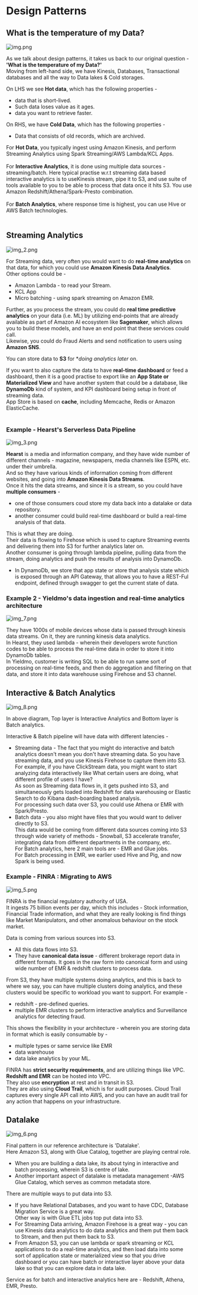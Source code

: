 # Design Patterns

## What is the temperature of my Data?
![img.png](images/img_29.png)

As we talk about design patterns, it takes us back to our original question - **'What is the temperature of my Data?'** <br>
Moving from left-hand side, we have Kinesis, Databases, Transactional databases and all the way to Data lakes & Cold storages. <br>

On LHS we see **Hot data**, which has the following properties - <br> 
- data that is short-lived. <br>
- Such data loses value as it ages. <br>
- data you want to retrieve faster. <br>

On RHS, we have **Cold Data**, which has the following properties - <br>
- Data that consists of old records, which are archived. <br>


For **Hot Data**, you typically ingest using Amazon Kinesis, and perform Streaming Analytics using Spark Streaming/AWS Lambda/KCL Apps. <br> <br>
For **Interactive Analytics**, it is done using multiple data sources - streaming/batch. Here typical practise w.r.t streaming data based interactive analytics is to useKinesis stream, pipe it to S3, and use suite of tools available to you to be able to process that data once it hits S3. You use Amazon Redshift/Athena/Spark-Presto combination. <br><br>
For **Batch Analytics**, where response time is highest, you can use Hive or AWS Batch technologies. <br><br>

## Streaming Analytics
![img_2.png](images/img_31.png)

For Streaming data, very often you would want to do **real-time analytics** on that data, for which you could use **Amazon Kinesis Data Analytics**. <br>
Other options could be - <br>
- Amazon Lambda - to read your Stream. <br>
- KCL App <br>
- Micro batching - using spark streaming on Amazon EMR. <br>

Further, as you process the stream, you could do **real time predictive analytics** on your data (i.e. ML) by utilizing end-points that are already available as part of Amazon AI ecosystem like **Sagemaker**, which allows you to build these models, and have an end point that these services could call. <br>
Likewise, you could do Fraud Alerts and send notification to users using **Amazon SNS**. <br>

You can store data to **S3** for **doing analytics later* on. <br>

If you want to also capture the data to have **real-time dashboard** or feed a dashboard, then it is a good practise to export like an **App State or Materialized View** and have another system that could be a database, like **DynamoDb** kind of system, and KPI dashboard being setup in front of streaming data. <br>
App Store is based on **cache**, including Memcache, Redis or Amazon ElasticCache. <br>
 <br>

### Example - Hearst's Serverless Data Pipeline

![img_3.png](images/img_33.png) <br>

**Hearst** is a media and information company, and they have wide number of different channels - magazine, newspapers, media channels like ESPN, etc. under their umbrella. <br>
And so they have various kinds of information coming from different websites, and going into **Amazon Kinesis Data Streams**. <br>
Once it hits the data streams, and since it is a stream, so you could have **multiple consumers** - 
- one of those consumers coud store my data back into a datalake or data repository. <br>
- another consumer could build real-time dashboard or build a real-time analysis of that data. <br>

This is what they are doing. <br>
Their data is flowing to Firehose which is used to capture Streaming events and delivering them into S3 for further analytics later on. <br>
Another consumer is going through lambda pipeline, pulling data from the stream, doing analytics and push the results of analysis into DynamoDb. 
- In DynamoDb, we store that app state or store that analysis state which is exposed through an API Gateway, that allows you to have a REST-Ful endpoint, defined through swagger to get the current state of data. <br>


### Example 2 - Yieldmo's data ingestion and real-time analytics architecture

![img_7.png](images/img_37.png) <br>

They have 1000s of mobile devices whose data is passed through kinesis data streams.
On it, they are running kinesis data analytics. <br>
In Hearst, they used lambda - wherein their developers wrote function codes to be able to process the real-time data in order to store it into DynamoDb tables. <br>
In Yieldmo, customer is writing SQL to be able to run same sort of processing on real-time feeds, and then do aggregation and filtering on that data, and store it into data warehouse using Firehose and S3 channel. <br>


## Interactive & Batch Analytics
![img_8.png](images/img_38.png)<br>

In above diagram, Top layer is Interactive Analytics and Bottom layer is Batch analytics. <br>


Interactive & Batch pipeline will have data with different latencies - <br>
- Streaming data - The fact that you might do interactive and batch analytics doesn't mean you don't have streaming data. So you have streaming data, and you use Kinesis Firehose to capture them into S3. <br> For example, if you have ClickStream data, you might want to start analyzing data interactively like What certain users are doing, what different profile of users I have? <br> As soon as Streaming data flows in, it gets pushed into S3, and simultaneously gets loaded into Redshift for data warehousing or Elastic Search to do Kibana dash-boarding based analysis. <br> For processing such data over S3, you could use Athena or EMR with Spark/Presto. <br>
- Batch data - you also might have files that you would want to deliver directly to S3. <br> This data would be coming from different data sources coming into S3 through wide variety of methods - Snowball, S3 accelerate transfer, integrating data from different departments in the company, etc. <br> For Batch analytics, here 2 main tools are - EMR and Glue jobs. <br> For Batch processing in EMR, we earlier used Hive and Pig, and now Spark is being used. <br>


### Example -  FINRA : Migrating to AWS
![img_5.png](images/img_35.png)

FINRA is the financial regulatory authority of USA. <br>
It ingests 75 billion events per day, which this includes - Stock information, Financial Trade information, and what they are really looking is find things like Market Manipulators, and other anomalous behaviour on the stock market. <br>

Data is coming from various sources into S3.  <br>
- All this data flows into S3.
- They have **canonical data issue** - different brokerage report data in different formats. It goes in the raw form into canonical form and using wide number of EMR & redshift clusters to process data.

From S3, they have multiple systems doing analytics, and this is back to where we say, you can have multiple clusters doing analytics, and these clusters would be specific to workload you want to support. 
For example -  <br>
- redshift - pre-defined queries.
- multiple EMR clusters to perform interactive analytics and Surveillance analytics for detecting fraud.

This shows the flexibility in your architecture - wherein you are storing data in format which is easily consumable by -
- multiple types or same service like EMR
- data warehouse
- data lake analytics by your ML.
 
FINRA has **strict security requirements**, and are utilizing things like VPC.  <br>
**Redshift and EMR** can be hosted into VPC. <br>
They also use **encryption** at rest and in transit in S3. <br>
They are also using **Cloud Trail**, which is for audit purposes. Cloud Trail captures every single API call into AWS, and you can have an audit trail for any action that happens on your infrastructure. <br>


## Datalake
![img_6.png](images/img_36.png) <br>




Final pattern in our reference architecture is 'Datalake'. <br>
Here Amazon S3, along with Glue Catalog, together are playing central role. <br>
- When you are building a data lake, its about tying in interactive and batch processing, wherein S3 is centre of lake.
- Another important aspect of datalake is metadata management -AWS Glue Catalog, which serves as common metadata store.

There are multiple ways to put data into S3. <br>
- If you have Relational Databases, and you want to have CDC, Database Migration Service is a great way.  <br> Other way is with Glue ETL jobs top put data into S3. <br>
- For Streaming Data arriving, Amazon Firehose is a great way - you can use Kinesis data analytics to do data analytics and them put them back to Stream, and then put them back to S3. <br>
- From Amazon S3, you can use lambda or spark streaming or KCL applications to do a real-time analytics, and then load data into some sort of application state or materialized view so that you drive dashboard or you can have batch or interactive layer above your data lake so that you can explore data in data lake. <br>

Service as for batch and interactive analytics here are - Redshift, Athena, EMR, Presto. <br>